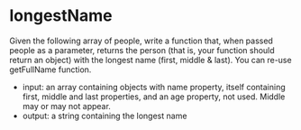 # longestName

Given the following array of people, write a function that, when passed people as a parameter, returns the person (that is, your function should return an object) with the longest name (first, middle & last).
You can re-use getFullName function.

- input: an array containing objects with name property, itself containing first, middle and last properties, and an age property, not used. Middle may or may not appear.
- output: a string containing the longest name
